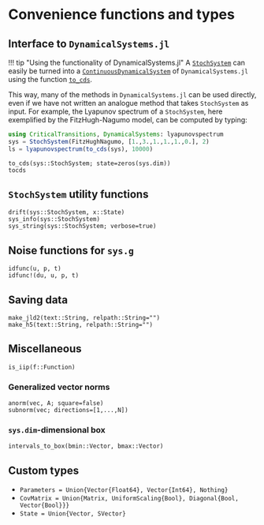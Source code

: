 # Convenience functions and types

## Interface to `DynamicalSystems.jl`

!!! tip "Using the functionality of DynamicalSystems.jl"
    A [`StochSystem`](@ref) can easily be turned into a
    [`ContinuousDynamicalSystem`](https://juliadynamics.github.io/DynamicalSystems.jl/stable/ds/general/#Dynamical-System-Definition)
    of `DynamicalSystems.jl` using the function [`to_cds`](@ref).

This way, many of the methods in `DynamicalSystems.jl` can be used directly, even if we have
not written an analogue method that takes `StochSystem` as input. For example, the
Lyapunov spectrum of a `StochSystem`, here exemplified by the FitzHugh-Nagumo model, can be
computed by typing:

```julia
using CriticalTransitions, DynamicalSystems: lyapunovspectrum
sys = StochSystem(FitzHughNagumo, [1.,3.,1.,1.,1.,0.], 2)
ls = lyapunovspectrum(to_cds(sys), 10000)
```

```@docs
to_cds(sys::StochSystem; state=zeros(sys.dim))
tocds
```

## `StochSystem` utility functions

```@docs
drift(sys::StochSystem, x::State)
sys_info(sys::StochSystem)
sys_string(sys::StochSystem; verbose=true)
```

## Noise functions for `sys.g`

```@docs
idfunc(u, p, t)
idfunc!(du, u, p, t)
```

## Saving data

```@docs
make_jld2(text::String, relpath::String="")
make_h5(text::String, relpath::String="")
```

## Miscellaneous

```@docs
is_iip(f::Function)
```

### Generalized vector norms
```@docs
anorm(vec, A; square=false)
subnorm(vec; directions=[1,...,N])
```

### `sys.dim`-dimensional box

```@docs
intervals_to_box(bmin::Vector, bmax::Vector)
```

## Custom types

* `Parameters = Union{Vector{Float64}, Vector{Int64}, Nothing}`
* `CovMatrix = Union{Matrix, UniformScaling{Bool}, Diagonal{Bool, Vector{Bool}}}`
* `State = Union{Vector, SVector}`